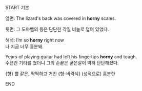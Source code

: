 START
기본

앞면:
The lizard's back was covered in **horny** scales.  

뒷면:
그 도마뱀의 등은 단단한 각질 비늘로 덮여 있었다.

해석:
I’m so **horny** right now  
나 지금 너무 흥분돼.  

Years of playing guitar had left his fingertips **horny** and tough.  
수년간 기타를 쳤더니 그의 손끝은 굳은살이 박혀 단단해졌다.

{형} 뿔 같은, 딱딱하고 거친
{형-비격식} (성적으로) 흥분한
<!--ID: 1746763585430-->
END